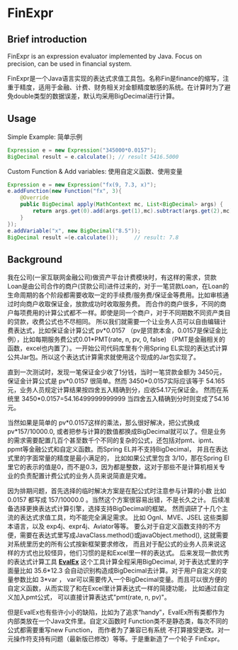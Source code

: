 # FinExpr

## Brief introduction
FinExpr is an expression evaluator  implemented by Java. Focus on precision, can be used in financial system.

FinExpr是一个Java语言实现的表达式求值工具包。名称Fin是finance的缩写，注重于精度，适用于金融、计费、财务相关对金额精度敏感的系统。在计算时为了避免double类型的数据误差，默认均采用BigDecimal进行计算。


## Usage

Simple Example: 简单示例

```Java
Expression e = new Expression("345000*0.0157");
BigDecimal result = e.calculate(); // result 5416.5000
```

Custom Function & Add variables: 使用自定义函数、使用变量

```Java
Expression e = new Expression("fx(9, 7.3, x)");
e.addFunction(new Function("fx", 3){
	@Override
	public BigDecimal apply(MathContext mc, List<BigDecimal> args) {
		return args.get(0).add(args.get(1),mc).subtract(args.get(2),mc);
	}
});
e.addVariable("x", new BigDecimal("8.5"));	
BigDecimal result =(e.calculate());		// result: 7.8
```

## Background

我在公司(一家互联网金融公司)做资产平台计费模块时，有这样的需求，贷款Loan是由公司合作的商户(贷款公司)进件过来的，对于一笔贷款Loan，在Loan的生命周期的各个阶段都需要收取一定的手续费/服务费/保证金等费用。比如审核通过时向商户收取保证金，放款成功时收取服务费。 而合作的商户很多，不同的商户每项费用的计算公式都不一样。即使是同一个商户，对于不同期数不同资产类目的贷款，收费公式也不尽相同。 所以我们就需要一个让业务人员可以自由编辑计费表达式，比如保证金计算公式 pv\*0.0157 （pv是贷款本金，0.0157是保证金比例），比如每期服务费公式0.01\*PMT(rate, n, pv, 0, false) （PMT是金融相关的函数，excel也内置了）。一开始公司代码库里有个用Spring EL实现的表达式计算公共Jar包。所以这个表达式计算需求就使用这个现成的Jar包实现了。

直到一次测试时，发现一笔保证金少收了1分钱，当时一笔贷款金额为 3450元，保证金计算公式是 pv\*0.0157 很简单。然而 3450\*0.0157实际应该等于 54.165元，业务人员规定计算结果按四舍五入精确到分，应收54.17元保证金。 然而在系统里 3450\*0.0157=54.16499999999999  当四舍五入精确到分时则变成了54.16元。

当然如果是简单的 pv\*0.0157这样的乘法，那么很好解决，把公式换成 pv\*157/10000.0,  或者把参与计算的数值都换成BigDecimal就可以了。但是业务的需求需要配置几百个甚至数千个不同的复杂的公式，还包括对pmt、ipmt、ppmt等金融公式和自定义函数。而Spring EL并不支持BigDecimal， 并且在表达式里的字面常量的精度是最小满足的， 比如如果公式里包含  3/10，那在Spring El里它的表示的值是0，而不是0.3，因为都是整数，这对于那些不是计算机相关专业的负责配置计费公式的业务人员来说简直是灾难。

因为排期问题，首先选择的临时解决方案是在配公式时注意参与计算的小数 比如 0.0157 都写成 157/10000.0 。当然这个方案很容易出错，不是长久之计。
后续准备选择更换表达式计算引擎，选择支持BigDecimal的框架。
然而调研了十几个主流的表达式求值工具，均不能完全满足需求。
比如 Ognl、MVE、JSEL 这些类脚本语言，以及 exp4j、expr4j、Aviator等等。
要么对于自定义函数支持的不方便，需要在表达式里写成JavaClass.method()或javaObject.method(), 这就需要对系统里历史的所有公式按新框架要求修改， 而且对于配公式的业务人员来说这样的方式也比较怪异，他们习惯的是和Excel里一样的表达式。
后来发现一款优秀的表达式计算工具 **[EvalEx](https://github.com/uklimaschewski/EvalEx)** 这个工具计算全程采用BigDecimal, 对于表达式里的字面量比如 35.6\*12.3 会自动识别构造成BigDecimal去计算。对于用户自定义的变量参数比如 3\*var ， var可以需要传入一个BigDecimal变量。而且可以很方便的自定义函数，从而实现了和在Excel里计算表达式一样的简捷功能， 比如通过自定义加入pmt公式， 可以直接计算表达式"pmt(rate, n, pv)"。

但是EvalEx也有些许小小的缺陷，比如为了追求“handy”，EvalEx所有类都作为内部类放在一个Java文件里。自定义函数时 Function类不是静态类，每次不同的公式都需要重写new Function， 而作者为了兼容已有系统 不打算接受更改。对一元操作符支持有问题（最新版已修改）等等。于是重新造了一个轮子 FinExpr。



